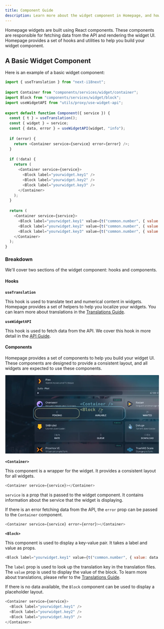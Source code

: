 ```yaml
---
title: Component Guide
description: Learn more about the widget component in Homepage, and how to build your widget UI.
---
```


Homepage widgets are built using React components. These components are responsible for fetching data from the API and rendering the widget UI. Homepage provides a set of hooks and utilities to help you build your widget component.

## A Basic Widget Component

Here is an example of a basic widget component:

```js
import { useTranslation } from "next-i18next";

import Container from "components/services/widget/container";
import Block from "components/services/widget/block";
import useWidgetAPI from "utils/proxy/use-widget-api";

export default function Component({ service }) {
  const { t } = useTranslation();
  const { widget } = service;
  const { data, error } = useWidgetAPI(widget, "info");

  if (error) {
    return <Container service={service} error={error} />;
  }

  if (!data) {
    return (
      <Container service={service}>
        <Block label="yourwidget.key1" />
        <Block label="yourwidget.key2" />
        <Block label="yourwidget.key3" />
      </Container>
    );
  }

  return (
    <Container service={service}>
      <Block label="yourwidget.key1" value={t("common.number", { value: data.key1 })} />
      <Block label="yourwidget.key2" value={t("common.number", { value: data.key2 })} />
      <Block label="yourwidget.key3" value={t("common.number", { value: data.key3 })} />
    </Container>
  );
}
```

### Breakdown

We'll cover two sections of the widget component: hooks and components.

#### Hooks

**`useTranslation`**

This hook is used to translate text and numerical content in widgets. Homepage provides a set of helpers to help you localize your widgets. You can learn more about translations in the [Translations Guide](translations.md).

**`useWidgetAPI`**

This hook is used to fetch data from the API. We cover this hook in more detail in the [API Guide](api.md).

#### Components

Homepage provides a set of components to help you build your widget UI. These components are designed to provide a consistent layout, and all widgets are expected to use these components.

![Component Sections](../../assets/sections.webp)

**`<Container>`**

This component is a wrapper for the widget. It provides a consistent layout for all widgets.

```js
<Container service={service}></Container>
```

`service` is a prop that is passed to the widget component. It contains information about the service that the widget is displaying.

If there is an error fetching data from the API, the `error` prop can be passed to the `Container` component.

```js
<Container service={service} error={error}></Container>
```

**`<Block>`**

This component is used to display a key-value pair. It takes a label and value as props.

```js
<Block label="yourwidget.key1" value={t("common.number", { value: data.key1 })} />
```

The `label` prop is used to look up the translation key in the translation files. The `value` prop is used to display the value of the block. To learn more about translations, please refer to the [Translations Guide](translations.md).

If there is no data available, the `Block` component can be used to display a placeholder layout.

```js
<Container service={service}>
  <Block label="yourwidget.key1" />
  <Block label="yourwidget.key2" />
  <Block label="yourwidget.key3" />
</Container>
```
